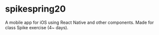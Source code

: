 # spikespring20
A mobile app for iOS using React Native and other components. Made for class Spike exercise (4~ days).
